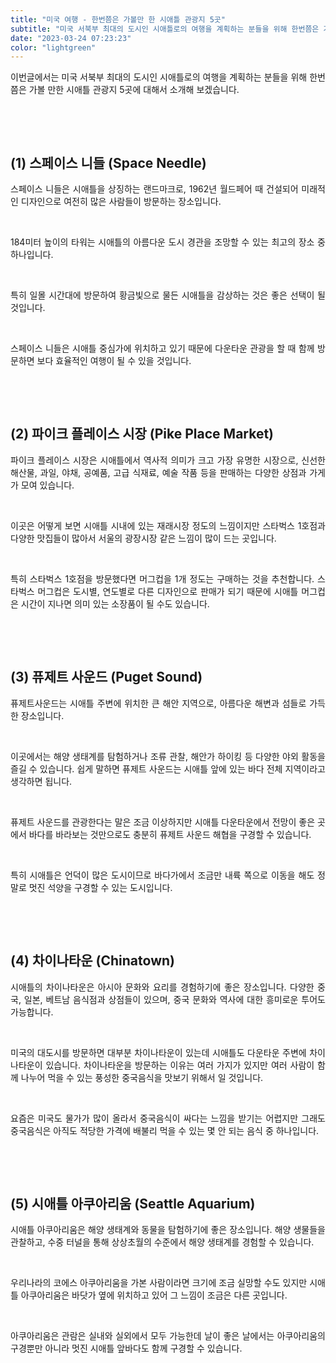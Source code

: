 ```yaml
---
title: "미국 여행 - 한번쯤은 가볼만 한 시애틀 관광지 5곳"
subtitle: "미국 서북부 최대의 도시인 시애틀로의 여행을 계획하는 분들을 위해 한번쯤은 가볼 만한 시애틀 관광지 5곳에 대해서 소개하는 글입니다."
date: "2023-03-24 07:23:23"
color: "lightgreen"
---
```




<p style="text-align: justify;" data-ke-size="size16">이번글에서는 미국 서북부 최대의 도시인 시애틀로의 여행을 계획하는 분들을 위해 한번쯤은 가볼 만한 시애틀 관광지 5곳에 대해서 소개해 보겠습니다.</p>
<p style="text-align: justify;" data-ke-size="size16"><br></p>
<p style="text-align: justify;" data-ke-size="size16"><br></p>
<h2 style="text-align: justify;" data-ke-size="size26">(1) 스페이스 니들 (Space Needle)</h2>
<p style="text-align: justify;" data-ke-size="size16">스페이스 니들은 시애틀을 상징하는 랜드마크로, 1962년 월드페어 때 건설되어 미래적인 디자인으로 여전히 많은 사람들이 방문하는 장소입니다.</p>
<p style="text-align: justify;" data-ke-size="size16"><br></p>
<p style="text-align: justify;" data-ke-size="size16">184미터 높이의 타워는 시애틀의 아름다운 도시 경관을 조망할 수 있는 최고의 장소 중 하나입니다.</p>
<p style="text-align: justify;" data-ke-size="size16"><br></p>
<p style="text-align: justify;" data-ke-size="size16">특히 일몰 시간대에 방문하여 황금빛으로 물든 시애틀을 감상하는 것은 좋은 선택이 될 것입니다.</p>
<p style="text-align: justify;" data-ke-size="size16"><br></p>
<p style="text-align: justify;" data-ke-size="size16">스페이스 니들은 시애틀 중심가에 위치하고 있기 때문에 다운타운 관광을 할 때 함께 방문하면 보다 효율적인 여행이 될 수 있을 것입니다.</p>
<p style="text-align: justify;" data-ke-size="size16"><br></p>
<p style="text-align: justify;" data-ke-size="size16"><br></p>
<h2 style="text-align: justify;" data-ke-size="size26">(2) 파이크 플레이스 시장 (Pike Place Market)</h2>
<p style="text-align: justify;" data-ke-size="size16">파이크 플레이스 시장은 시애틀에서 역사적 의미가 크고 가장 유명한 시장으로, 신선한 해산물, 과일, 야채, 공예품, 고급 식재료, 예술 작품 등을 판매하는 다양한 상점과 가게가 모여 있습니다.</p>
<p style="text-align: justify;" data-ke-size="size16"><br></p>
<p style="text-align: justify;" data-ke-size="size16">이곳은 어떻게 보면 시애틀 시내에 있는 재래시장 정도의 느낌이지만 스타벅스 1호점과 다양한 맛집들이 많아서 서울의 광장시장 같은 느낌이 많이 드는 곳입니다.</p>
<p style="text-align: justify;" data-ke-size="size16"><br></p>
<p style="text-align: justify;" data-ke-size="size16">특히 스타벅스 1호점을 방문했다면 머그컵을 1개 정도는 구매하는 것을 추천합니다. 스타벅스 머그컵은 도시별, 연도별로 다른 디자인으로 판매가 되기 때문에 시애틀 머그컵은 시간이 지나면 의미 있는 소장품이 될 수도 있습니다.</p>
<p style="text-align: justify;" data-ke-size="size16"><br></p>
<p style="text-align: justify;" data-ke-size="size16"><br></p>
<h2 style="text-align: justify;" data-ke-size="size26">(3) 퓨제트 사운드 (Puget Sound)</h2>
<p style="text-align: justify;" data-ke-size="size16">퓨제트사운드는 시애틀 주변에 위치한 큰 해안 지역으로, 아름다운 해변과 섬들로 가득한 장소입니다.</p>
<p style="text-align: justify;" data-ke-size="size16"><br></p>
<p style="text-align: justify;" data-ke-size="size16">이곳에서는 해양 생태계를 탐험하거나 조류 관찰, 해안가 하이킹 등 다양한 야외 활동을 즐길 수 있습니다. 쉽게 말하면 퓨제트 사운드는 시애틀 앞에 있는 바다 전체 지역이라고 생각하면 됩니다.</p>
<p style="text-align: justify;" data-ke-size="size16"><br></p>
<p style="text-align: justify;" data-ke-size="size16">퓨제트 사운드를 관광한다는 말은 조금 이상하지만 시애틀 다운타운에서 전망이 좋은 곳에서 바다를 바라보는 것만으로도 충분히 퓨제트 사운드 해협을 구경할 수 있습니다.</p>
<p style="text-align: justify;" data-ke-size="size16"><br></p>
<p style="text-align: justify;" data-ke-size="size16">특히 시애틀은 언덕이 많은 도시이므로 바다가에서 조금만 내륙 쪽으로 이동을 해도 정말로 멋진 석양을 구경할 수 있는 도시입니다.</p>
<p style="text-align: justify;" data-ke-size="size16"><br></p>
<p style="text-align: justify;" data-ke-size="size16"><br></p>
<h2 style="text-align: justify;" data-ke-size="size26">(4) 차이나타운 (Chinatown)</h2>
<p style="text-align: justify;" data-ke-size="size16">시애틀의 차이나타운은 아시아 문화와 요리를 경험하기에 좋은 장소입니다. 다양한 중국, 일본, 베트남 음식점과 상점들이 있으며, 중국 문화와 역사에 대한 흥미로운 투어도 가능합니다.</p>
<p style="text-align: justify;" data-ke-size="size16"><br></p>
<p style="text-align: justify;" data-ke-size="size16">미국의 대도시를 방문하면 대부분 차이나타운이 있는데 시애틀도 다운타운 주변에 차이나타운이 있습니다. 차이나타운을 방문하는 이유는 여러 가지가 있지만 여러 사람이 함께 나누어 먹을 수 있는 풍성한 중국음식을 맛보기 위해서 일 것입니다.</p>
<p style="text-align: justify;" data-ke-size="size16"><br></p>
<p style="text-align: justify;" data-ke-size="size16">요즘은 미국도 물가가 많이 올라서 중국음식이 싸다는 느낌을 받기는 어렵지만 그래도 중국음식은 아직도 적당한 가격에 배불리 먹을 수 있는 몇 안 되는 음식 중 하나입니다.</p>
<p style="text-align: justify;" data-ke-size="size16"><br></p>
<p style="text-align: justify;" data-ke-size="size16"><br></p>
<h2 style="text-align: justify;" data-ke-size="size26">(5) 시애틀 아쿠아리움 (Seattle Aquarium)</h2>
<p style="text-align: justify;" data-ke-size="size16">시애틀 아쿠아리움은 해양 생태계와 동물을 탐험하기에 좋은 장소입니다. 해양 생물들을 관찰하고, 수중 터널을 통해 상상초월의 수준에서 해양 생태계를 경험할 수 있습니다.</p>
<p style="text-align: justify;" data-ke-size="size16"><br></p>
<p style="text-align: justify;" data-ke-size="size16">우리나라의 코에스 아쿠아리움을 가본 사람이라면 크기에 조금 실망할 수도 있지만 시애틀 아쿠아리움은 바닷가 옆에 위치하고 있어 그 느낌이 조금은 다른 곳입니다.</p>
<p style="text-align: justify;" data-ke-size="size16"><br></p>
<p style="text-align: justify;" data-ke-size="size16">아쿠아리움은 관람은 실내와 실외에서 모두 가능한데 날이 좋은 날에서는 아쿠아리움의 구경뿐만 아니라 멋진 시애틀 앞바다도 함께 구경할 수 있습니다.</p>
<p style="text-align: justify;" data-ke-size="size16"><br></p>